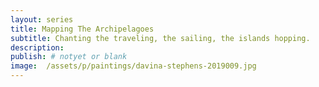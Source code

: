 ```yaml
---
layout: series
title: Mapping The Archipelagoes
subtitle: Chanting the traveling, the sailing, the islands hopping.
description:
publish: # notyet or blank
image:  /assets/p/paintings/davina-stephens-2019009.jpg
---
```

